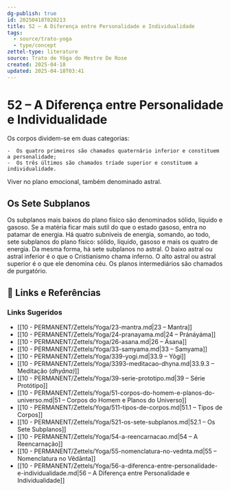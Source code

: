 ```yaml
---
dg-publish: true
id: 20250418T020213
title: 52 – A Diferença entre Personalidade e Individualidade
tags:
  - source/trato-yoga
  - type/concept
zettel-type: literature
source: Trato de Yôga do Mestre De Rose
created: 2025-04-18
updated: 2025-04-18T03:41
---
```


# 52 – A Diferença entre Personalidade e Individualidade

Os corpos dividem-se em duas categorias:

    -  Os quatro primeiros são chamados quaternário inferior e constituem a personalidade;
    -  Os três últimos são chamados tríade superior e constituem a individualidade.

Viver no plano emocional, também denominado astral.

## Os Sete Subplanos

Os subplanos mais baixos do plano físico são denominados sólido, líquido e gasoso. Se a matéria ficar mais sutil do que o estado gasoso, entra no patamar de energia. Há quatro subníveis de energia, somando, ao todo, sete subplanos do plano físico: sólido, líquido, gasoso e mais os quatro de energia. Da mesma forma, há sete subplanos no astral. O baixo astral ou astral inferior é o que o Cristianismo chama inferno. O alto astral ou astral superior é o que ele denomina céu. Os planos intermediários são chamados de purgatório.

## 🔗 Links e Referências











### Links Sugeridos

- [[10 - PERMANENT/Zettels/Yoga/23-mantra.md\|23 – Mantra]]
- [[10 - PERMANENT/Zettels/Yoga/24-pranayama.md\|24 – Pránáyáma]]
- [[10 - PERMANENT/Zettels/Yoga/26-asana.md\|26 – Ásana]]
- [[10 - PERMANENT/Zettels/Yoga/33-samyama.md\|33 – Samyama]]
- [[10 - PERMANENT/Zettels/Yoga/339-yogi.md\|33.9 – Yôgi]]
- [[10 - PERMANENT/Zettels/Yoga/3393-meditacao-dhyna.md\|33.9.3 – Meditação (*dhyāna)*]]
- [[10 - PERMANENT/Zettels/Yoga/39-serie-prototipo.md\|39 – Série Protótipo]]
- [[10 - PERMANENT/Zettels/Yoga/51-corpos-do-homem-e-planos-do-universo.md\|51 – Corpos do Homem e Planos do Universo]]
- [[10 - PERMANENT/Zettels/Yoga/511-tipos-de-corpos.md\|51.1 – Tipos de Corpos]]
- [[10 - PERMANENT/Zettels/Yoga/521-os-sete-subplanos.md\|52.1 – Os Sete Subplanos]]
- [[10 - PERMANENT/Zettels/Yoga/54-a-reencarnacao.md\|54 – A Reencarnação]]
- [[10 - PERMANENT/Zettels/Yoga/55-nomenclatura-no-vednta.md\|55 – Nomenclatura no Vêdānta]]
- [[10 - PERMANENT/Zettels/Yoga/56-a-diferenca-entre-personalidade-e-individualidade.md\|56 – A Diferença entre Personalidade e Individualidade]]